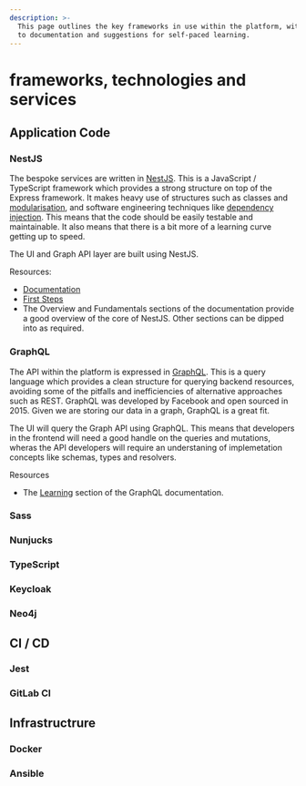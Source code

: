 ```yaml
---
description: >-
  This page outlines the key frameworks in use within the platform, with links
  to documentation and suggestions for self-paced learning.
---
```


# frameworks, technologies and services

## Application Code

### NestJS

The bespoke services are written in [NestJS](https://nestjs.com/). This is a JavaScript / TypeScript framework which provides a strong structure on top of the Express framework. It makes heavy use of structures such as classes and [modularisation](https://docs.nestjs.com/modules), and software engineering techniques like [dependency injection](https://docs.nestjs.com/providers). This means that the code should be easily testable and maintainable. It also means that there is a bit more of a learning curve getting up to speed.

The UI and Graph API layer are built using NestJS.

Resources:

* [Documentation](https://docs.nestjs.com/)
* [First Steps](https://docs.nestjs.com/first-steps)
* The Overview and Fundamentals sections of the documentation provide a good overview of the core of NestJS. Other sections can be dipped into as required.

### GraphQL

The API within the platform is expressed in [GraphQL](https://graphql.org/). This is a query language which provides a clean structure for querying backend resources, avoiding some of the pitfalls and inefficiencies of alternative approaches such as REST. GraphQL was developed by Facebook and open sourced in 2015. Given we are storing our data in a graph, GraphQL is a great fit.

The UI will query the Graph API using GraphQL. This means that developers in the frontend will need a good handle on the queries and mutations, wheras the API developers will require an understaning of implemetation concepts like schemas, types and resolvers.

Resources

* The [Learning](https://graphql.org/learn/) section of the GraphQL documentation.

### Sass



### Nunjucks



### TypeScript



### Keycloak



### Neo4j



## CI / CD

### Jest



### GitLab CI



## Infrastructrure

### Docker



### Ansible











